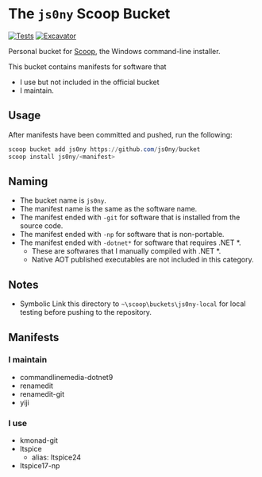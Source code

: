 # The `js0ny` Scoop Bucket

<!-- Uncomment the following line after replacing placeholders -->
[![Tests](https://github.com/js0ny/bucket/actions/workflows/ci.yml/badge.svg)](https://github.com/js0ny/bucket/actions/workflows/ci.yml) [![Excavator](https://github.com/js0ny/bucket/actions/workflows/excavator.yml/badge.svg)](https://github.com/js0ny/bucket/actions/workflows/excavator.yml)

Personal bucket for [Scoop](https://scoop.sh), the Windows command-line installer.

This bucket contains manifests for software that

- I use but not included in the official bucket
- I maintain.

## Usage

After manifests have been committed and pushed, run the following:

```powershell
scoop bucket add js0ny https://github.com/js0ny/bucket
scoop install js0ny/<manifest>
```

## Naming

- The bucket name is `js0ny`.
- The manifest name is the same as the software name.
- The manifest ended with `-git` for software that is installed from the source code.
- The manifest ended with `-np` for software that is non-portable.
- The manifest ended with `-dotnet*` for software that requires .NET *.
    - These are softwares that I manually compiled with .NET *.
    - Native AOT published executables are not included in this category.

## Notes

- Symbolic Link this directory to `~\scoop\buckets\js0ny-local` for local testing before pushing to the repository.


## Manifests

### I maintain

- commandlinemedia-dotnet9
- renamedit
- renamedit-git
- yiji

### I use

- kmonad-git
- ltspice
    - alias:  ltspice24
- ltspice17-np
